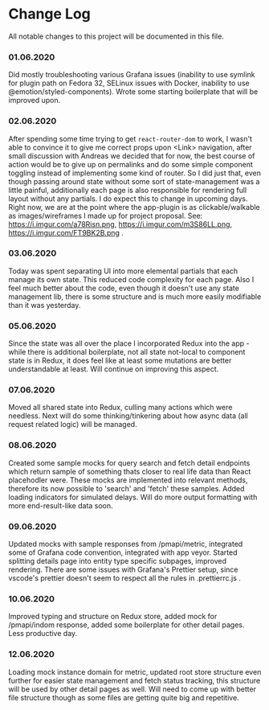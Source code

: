 # Change Log

All notable changes to this project will be documented in this file.

### 01.06.2020

Did mostly troubleshooting various Grafana issues (inability to use symlink for plugin path on Fedora 32, SELinux issues with Docker, inability to use @emotion/styled-components). Wrote some starting boilerplate that will be improved upon.

### 02.06.2020

After spending some time trying to get `react-router-dom` to work, I wasn't able to convince it to give me correct props upon &lt;Link&gt; navigation, after small discussion with Andreas we decided that for now, the best course of action would be to give up on permalinks and do some simple component toggling instead of implementing some kind of router. So I did just that, even though passing around state without some sort of state-management was a little painful, additionally each page is also responsible for rendering full layout without any partials. I do expect this to change in upcoming days. Right now, we are at the point where the app-plugin is as clickable/walkable as images/wireframes I made up for project proposal. See: https://i.imgur.com/a78Risn.png, https://i.imgur.com/m3S86LL.png, https://i.imgur.com/FT9BK2B.png .

### 03.06.2020

Today was spent separating UI into more elemental partials that each manage its own state. This reduced code complexity for each page. Also I feel much better about the code, even though it doesn't use any state management lib, there is some structure and is much more easily modifiable than it was yesterday.

### 05.06.2020

Since the state was all over the place I incorporated Redux into the app - while there is additional boilerplate, not all state not-local to component state is in Redux, it does feel like at least some mutations are better understandable at least. Will continue on improving this aspect.

### 07.06.2020

Moved all shared state into Redux, culling many actions which were needless. Next will do some thinking/tinkering about how async data (all request related logic) will be managed.

### 08.06.2020

Created some sample mocks for query search and fetch detail endpoints which return sample of something thats closer to real life data than React placehodler were. These mocks are implemented into relevant methods, therefore its now possible to 'search' and 'fetch' these samples. Added loading indicators for simulated delays. Will do more output formatting with more end-result-like data soon.

### 09.06.2020

Updated mocks with sample responses from /pmapi/metric, integrated some of Grafana code convention, integrated with app veyor. Started splitting details page into entity type specific subpages, improved rendering. There are some issues with Grafana's Prettier setup, since vscode's prettier doesn't seem to respect all the rules in .prettierrc.js .

### 10.06.2020

Improved typing and structure on Redux store, added mock for /pmapi/indom response, added some boilerplate for other detail pages. Less productive day.

### 12.06.2020

Loading mock instance domain for metric, updated root store structure even further for easier state management and fetch status tracking, this structure will be used by other detail pages as well. Will need to come up with better file structure though as some files are getting quite big and repetitive.
